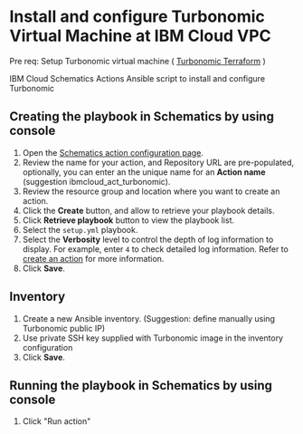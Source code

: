 # Install and configure Turbonomic Virtual Machine at IBM Cloud VPC

Pre req: Setup Turbonomic virtual machine ( [Turbonomic Terraform](https://github.com/jpmenegatti/ibmcloud_terraform_turbonomic) )

IBM Cloud Schematics Actions Ansible script to install and configure Turbonomic

## Creating the playbook in Schematics by using console

1. Open the [Schematics action configuration page](https://cloud.ibm.com/schematics/actions/create?name=deployapp&url=https://github.com/Cloud-Schematics/ansible-app-deploy-iks).
2. Review the name for your action, and Repository URL are pre-populated, optionally, you can enter an the unique name for an **Action name** (suggestion ibmcloud_act_turbonomic).
3. Review the resource group and location where you want to create an action. 
4. Click the **Create** button, and allow to retrieve your playbook details.
5. Click **Retrieve playbook** button to view the playbook list.
6. Select the `setup.yml` playbook.
7. Select the **Verbosity** level to control the depth of log information to display. For example, enter `4` to check detailed log information. Refer to [create an action](https://cloud.ibm.com/docs/schematics?topic=schematics-action-setup#create-action) for more information.
8. Click **Save**.

## Inventory

1. Create a new Ansible inventory. (Suggestion: define manually using Turbonomic public IP)
2. Use private SSH key supplied with Turbonomic image in the inventory configuration
3. Click **Save**.

## Running the playbook in Schematics by using console
1. Click "Run action"

